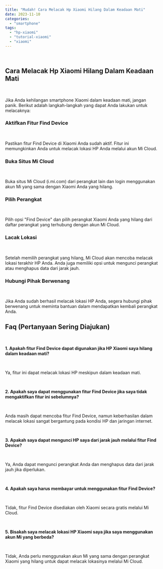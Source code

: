 ```yaml
---
title: "Mudah! Cara Melacak Hp Xiaomi Hilang Dalam Keadaan Mati"
date: 2023-11-10
categories: 
  - "smartphone"
tags: 
  - "hp-xiaomi"
  - "tutorial-xiaomi"
  - "xiaomi"
---
```


 

## Cara Melacak Hp Xiaomi Hilang Dalam Keadaan Mati

 

Jika Anda kehilangan smartphone Xiaomi dalam keadaan mati, jangan panik. Berikut adalah langkah-langkah yang dapat Anda lakukan untuk melacaknya:

### Aktifkan Fitur Find Device

 

Pastikan fitur Find Device di Xiaomi Anda sudah aktif. Fitur ini memungkinkan Anda untuk melacak lokasi HP Anda melalui akun Mi Cloud.

### Buka Situs Mi Cloud

 

Buka situs Mi Cloud (i.mi.com) dari perangkat lain dan login menggunakan akun Mi yang sama dengan Xiaomi Anda yang hilang.

### Pilih Perangkat

 

Pilih opsi "Find Device" dan pilih perangkat Xiaomi Anda yang hilang dari daftar perangkat yang terhubung dengan akun Mi Cloud.

### Lacak Lokasi

 

Setelah memilih perangkat yang hilang, Mi Cloud akan mencoba melacak lokasi terakhir HP Anda. Anda juga memiliki opsi untuk mengunci perangkat atau menghapus data dari jarak jauh.

### Hubungi Pihak Berwenang

 

Jika Anda sudah berhasil melacak lokasi HP Anda, segera hubungi pihak berwenang untuk meminta bantuan dalam mendapatkan kembali perangkat Anda.

## Faq (Pertanyaan Sering Diajukan)

 

**1\. Apakah fitur Find Device dapat digunakan jika HP Xiaomi saya hilang dalam keadaan mati?**

 

Ya, fitur ini dapat melacak lokasi HP meskipun dalam keadaan mati.

 

**2\. Apakah saya dapat menggunakan fitur Find Device jika saya tidak mengaktifkan fitur ini sebelumnya?**

 

Anda masih dapat mencoba fitur Find Device, namun keberhasilan dalam melacak lokasi sangat bergantung pada kondisi HP dan jaringan internet.

 

**3\. Apakah saya dapat mengunci HP saya dari jarak jauh melalui fitur Find Device?**

 

Ya, Anda dapat mengunci perangkat Anda dan menghapus data dari jarak jauh jika diperlukan.

 

**4\. Apakah saya harus membayar untuk menggunakan fitur Find Device?**

 

Tidak, fitur Find Device disediakan oleh Xiaomi secara gratis melalui Mi Cloud.

 

**5\. Bisakah saya melacak lokasi HP Xiaomi saya jika saya menggunakan akun Mi yang berbeda?**

 

Tidak, Anda perlu menggunakan akun Mi yang sama dengan perangkat Xiaomi yang hilang untuk dapat melacak lokasinya melalui Mi Cloud.

